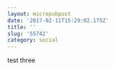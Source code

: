 ```yaml
---
layout: micropubpost
date: '2017-02-11T15:29:02.175Z'
title: ''
slug: '55742'
category: social
---
```

test three
